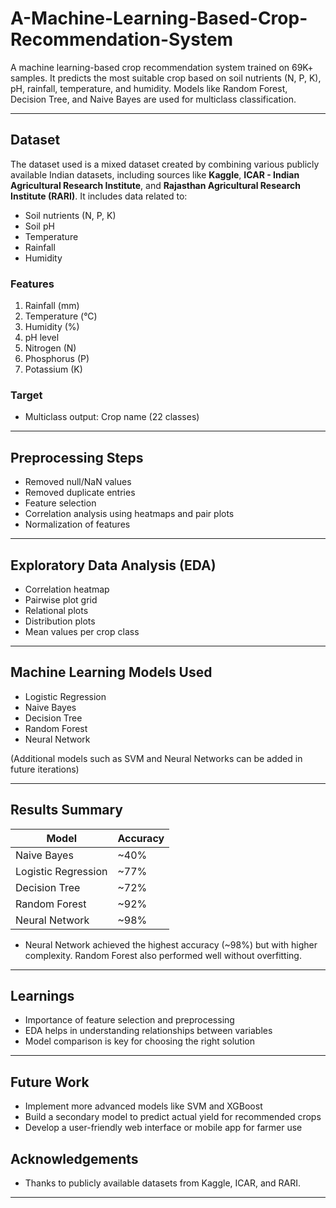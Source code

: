 # A-Machine-Learning-Based-Crop-Recommendation-System
A machine learning-based crop recommendation system trained on 69K+ samples. It predicts the most suitable crop based on soil nutrients (N, P, K), pH, rainfall, temperature, and humidity. Models like Random Forest, Decision Tree, and Naive Bayes are used for multiclass classification.

---

## Dataset
The dataset used is a mixed dataset created by combining various publicly available Indian datasets, including sources like **Kaggle**, **ICAR - Indian Agricultural Research Institute**, and **Rajasthan Agricultural Research Institute (RARI)**. It includes data related to:

- Soil nutrients (N, P, K)
- Soil pH
- Temperature
- Rainfall
- Humidity

### Features
1. Rainfall (mm)
2. Temperature (°C)
3. Humidity (%)
4. pH level
5. Nitrogen (N)
6. Phosphorus (P)
7. Potassium (K)

### Target
- Multiclass output: Crop name (22 classes)

---

## Preprocessing Steps
- Removed null/NaN values
- Removed duplicate entries
- Feature selection
- Correlation analysis using heatmaps and pair plots
- Normalization of features

---

## Exploratory Data Analysis (EDA)
- Correlation heatmap
- Pairwise plot grid
- Relational plots
- Distribution plots
- Mean values per crop class

---

## Machine Learning Models Used
- Logistic Regression
- Naive Bayes
- Decision Tree
- Random Forest
- Neural Network

(Additional models such as SVM and Neural Networks can be added in future iterations)

---

## Results Summary
| Model               | Accuracy |
|----------------------|----------|
| Naive Bayes          | ~40%     |
| Logistic Regression  | ~77%     |
| Decision Tree        | ~72%     |
| Random Forest        | ~92%     |
| Neural Network       | ~98%     |

- Neural Network achieved the highest accuracy (~98%) but with higher complexity. Random Forest also performed well without overfitting.

---

## Learnings
- Importance of feature selection and preprocessing
- EDA helps in understanding relationships between variables
- Model comparison is key for choosing the right solution

---

## Future Work
- Implement more advanced models like SVM and XGBoost
- Build a secondary model to predict actual yield for recommended crops
- Develop a user-friendly web interface or mobile app for farmer use

  
## Acknowledgements
- Thanks to publicly available datasets from Kaggle, ICAR, and RARI.

---
